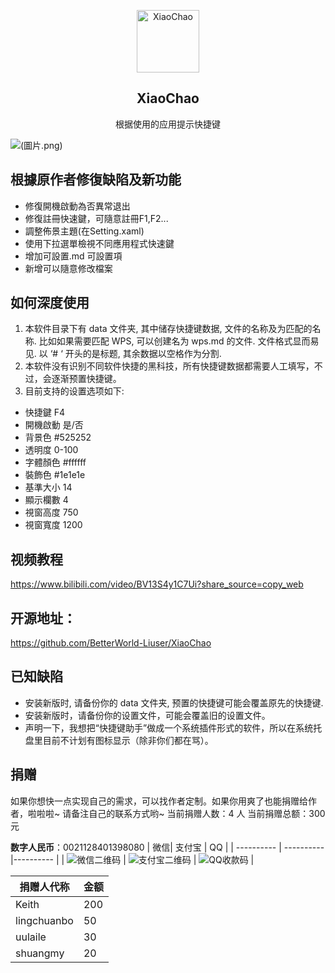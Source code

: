 <p align="center">
 <img width="100px" src="https://raw.githubusercontent.com/BetterWorld-Liuser/XiaoChao/master/resources/document.ico" align="center" alt="XiaoChao" />
 <h2 align="center">XiaoChao</h2>
 <p align="center">根据使用的应用提示快捷键</p>
</p>



![(圖片.png)](https://raw.githubusercontent.com/jafeeye/XiaoChao/refs/heads/master/picture/%E5%9C%96%E7%89%87.png)


## 根據原作者修復缺陷及新功能
- 修復開機啟動為否異常退出
- 修復註冊快速鍵，可隨意註冊F1,F2...
- 調整佈景主題(在Setting.xaml)
- 使用下拉選單檢視不同應用程式快速鍵
- 增加可設置.md 可設置項
- 新增可以隨意修改檔案


## 如何深度使用

1. 本软件目录下有 data 文件夹, 其中储存快捷键数据, 文件的名称及为匹配的名称. 比如如果需要匹配 WPS, 可以创建名为 wps.md 的文件. 文件格式显而易见. 以 ‘# ‘ 开头的是标题, 其余数据以空格作为分割.
2. 本软件没有识别不同软件快捷的黑科技，所有快捷键数据都需要人工填写，不过，会逐渐预置快捷键。
3. 目前支持的设置选项如下:

- 快捷鍵 F4
- 開機啟動 是/否
- 背景色 #525252
- 透明度 0-100
- 字體顏色 #ffffff
- 裝飾色 #1e1e1e
- 基準大小 14
- 顯示欄數 4
- 視窗高度 750
- 視窗寬度 1200

## 视频教程

https://www.bilibili.com/video/BV13S4y1C7Ui?share_source=copy_web

## 开源地址：

https://github.com/BetterWorld-Liuser/XiaoChao


## 已知缺陷

- 安装新版时, 请备份你的 data 文件夹, 预置的快捷键可能会覆盖原先的快捷键.
- 安装新版时，请备份你的设置文件，可能会覆盖旧的设置文件。
- 声明一下，我想把“快捷键助手”做成一个系统插件形式的软件，所以在系统托盘里目前不计划有图标显示（除非你们都在骂）。

## 捐赠

如果你想快一点实现自己的需求，可以找作者定制。如果你用爽了也能捐赠给作者，啦啦啦~
请备注自己的联系方式哟~
当前捐赠人数：4 人
当前捐赠总额：300 元


**数字人民币**：0021128401398080
| 微信| 支付宝 | QQ |
| ---------- | ---------- |---------- |
| ![微信二维码](https://github.com/BetterWorld-Liuser/XiaoChao/blob/master/picture/微信收款.png) |  ![支付宝二维码](https://github.com/BetterWorld-Liuser/XiaoChao/blob/master/picture/支付宝收款.jpg) | ![QQ收款码](https://github.com/BetterWorld-Liuser/XiaoChao/blob/master/picture/QQ收款码.png) |

| 捐赠人代称  | 金额 |
| ----------- | ---- |
| Keith       | 200  |
| lingchuanbo | 50   |
| uulaile     | 30   | 
| shuangmy    | 20   |


